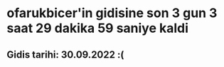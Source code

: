 # ofarukbicer'in gidisine son 3 gun 3 saat 29 dakika 59 saniye kaldi

## Gidis tarihi: 30.09.2022 :(
